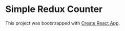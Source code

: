 # Simple Redux Counter

This project was bootstrapped with [Create React App](https://github.com/facebookincubator/create-react-app).
